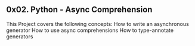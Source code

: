 ## 0x02. Python - Async Comprehension
This Project covers the following concepts:
How to write an asynchronous generator
How to use async comprehensions
How to type-annotate generators
